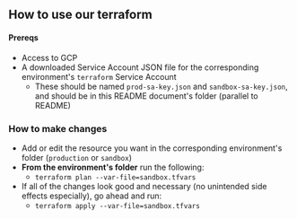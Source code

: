 ## How to use our terraform

#### Prereqs

- Access to GCP
- A downloaded Service Account JSON file for the corresponding environment's `terraform` Service Account
  - These should be named `prod-sa-key.json` and `sandbox-sa-key.json`, and should be in this README document's folder (parallel to README)

### How to make changes

- Add or edit the resource you want in the corresponding environment's folder (`production` or `sandbox`)
- **From the environment's folder** run the following:
  - `terraform plan --var-file=sandbox.tfvars`
- If all of the changes look good and necessary (no unintended side effects especially), go ahead and run:
  - `terraform apply --var-file=sandbox.tfvars`
